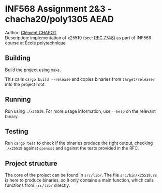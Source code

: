 # INF568 Assignment 2&3 - chacha20/poly1305 AEAD

Author: [Clément CHAPOT](mailto:clement.chapot@polytechnique.edu) <br>
Description: implementation of x25519 (see: [RFC 7748](https://datatracker.ietf.org/doc/html/rfc8439)) as part of INF568 course at École polytechnique

## Building

Build the project using `make`.

This calls `cargo build --release` and copies binaries from `target/release/` into the project root.

## Running

Run using `./x25519`. For more usage information, use `--help` on the relevant binary.

## Testing

Run `cargo test` to check if the binaries produce the right output, checking `./x25519` against `openssl` and against the tests provided in the RFC.

## Project structure

The core of the project can be found in `src/lib/`. The file `src/bin/x25519.rs` is here to produce binaries, so it only contains a main function, which calls functions from `src/lib/` directly.
